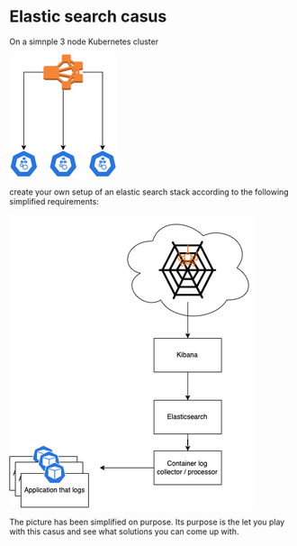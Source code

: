 # Elastic search casus

On a simnple 3 node Kubernetes cluster

![](.image/cluster.png)


create your own setup of an elastic search stack according to the following simplified requirements:

![](.image/k8s-casus.png)

The picture has been simplified on purpose. Its purpose is the let you play with this casus and see what  solutions you can come up with.

